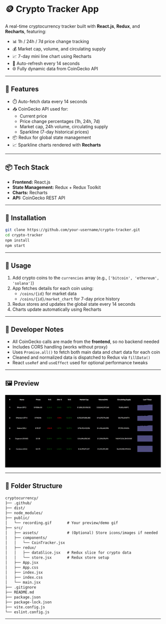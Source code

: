 # 🪙 Crypto Tracker App

A real-time cryptocurrency tracker built with **React.js**, **Redux**, and **Recharts**, featuring:

- 📊 1h / 24h / 7d price change tracking  
- 💰 Market cap, volume, and circulating supply  
- 📈 7-day mini line chart using Recharts  
- 🔁 Auto-refresh every 14 seconds  
- 🌐 Fully dynamic data from CoinGecko API

---

## 🚀 Features

- ⏱️ Auto-fetch data every 14 seconds  
- 📥 CoinGecko API used for:
  - Current price
  - Price change percentages (1h, 24h, 7d)
  - Market cap, 24h volume, circulating supply
  - Sparkline (7-day historical prices)
- 📦 Redux for global state management  
- 📈 Sparkline charts rendered with **Recharts**

---

## 📦 Tech Stack

- **Frontend:** React.js  
- **State Management:** Redux + Redux Toolkit  
- **Charts:** Recharts  
- **API:** CoinGecko REST API

---

## 🧰 Installation

```bash
git clone https://github.com/your-username/crypto-tracker.git
cd crypto-tracker
npm install
npm start
```

---

## 🧪 Usage

1. Add crypto coins to the `currencies` array (e.g., `['bitcoin', 'ethereum', 'solana']`)
2. App fetches details for each coin using:
   - `/coins/{id}` for market data
   - `/coins/{id}/market_chart` for 7-day price history
3. Redux stores and updates the global state every 14 seconds
4. Charts update automatically using Recharts

---

## 🧠 Developer Notes

- All CoinGecko calls are made from the **frontend**, so no backend needed  
- Includes CORS handling (works without proxy)  
- Uses `Promise.all()` to fetch both main data and chart data for each coin  
- Cleaned and normalized data is dispatched to Redux via `fillData()`  
- React `useRef` and `useEffect` used for optional performance tweaks  

---

## 🖼️ Preview

![App Demo](./public/recording.gif)

---

## 📁 Folder Structure

```
cryptocurrency/
├── .github/
├── dist/
├── node_modules/
├── public/
│   └── recording.gif       # Your preview/demo gif
├── src/
│   ├── assets/             # (Optional) Store icons/images if needed
│   ├── components/
│   │   └── CoinTracker.jsx
│   ├── redux/
│   │   ├── dataSlice.jsx   # Redux slice for crypto data
│   │   └── store.jsx       # Redux store setup
│   ├── App.jsx
│   ├── App.css
│   ├── index.jsx
│   ├── index.css
│   └── main.jsx
├── .gitignore
├── README.md
├── package.json
├── package-lock.json
├── vite.config.js
└── eslint.config.js
```

---
